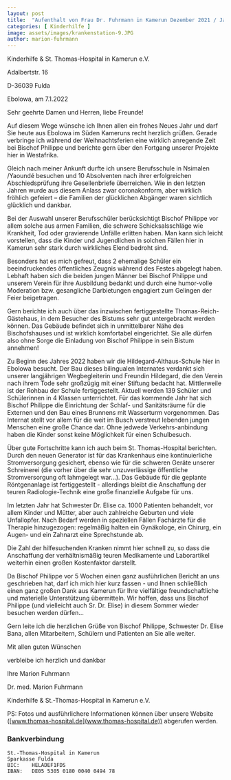```yaml
---
layout: post
title:  "Aufenthalt von Frau Dr. Fuhrmann in Kamerun Dezember 2021 / Januar 2022 "
categories: [ Kinderhilfe ]
image: assets/images/krankenstation-9.JPG
author: marion-fuhrmann
---
```


Kinderhilfe & St. Thomas-Hospital in Kamerun e.V.

Adalbertstr. 16

D-36039 Fulda


Ebolowa, am 7.1.2022

  

Sehr geehrte Damen und Herren, liebe Freunde!

 Auf diesem Wege wünsche ich Ihnen allen ein frohes Neues Jahr und darf Sie heute aus Ebolowa im Süden Kameruns recht herzlich grüßen. Gerade verbringe ich während der Weihnachtsferien eine wirklich anregende Zeit bei Bischof Philippe und berichte gern über den Fortgang unserer Projekte hier in Westafrika.

 Gleich nach meiner Ankunft durfte ich unsere Berufsschule in Nsimalen /Yaoundé besuchen und 10 Absolventen nach ihrer erfolgreichen Abschiedsprüfung ihre Gesellenbriefe überreichen. Wie in den letzten Jahren wurde aus diesem Anlass zwar coronakonform, aber wirklich fröhlich gefeiert – die Familien der glücklichen Abgänger waren sichtlich glücklich und dankbar.

Bei der Auswahl unserer Berufsschüler berücksichtigt Bischof Philippe vor allem solche aus armen Familien, die schwere Schicksalsschläge wie Krankheit, Tod oder gravierende Unfälle erlitten haben. Man kann sich leicht vorstellen, dass die Kinder und Jugendlichen in solchen Fällen hier in Kamerun sehr stark durch wirkliches Elend bedroht sind.

Besonders hat es mich gefreut, dass 2 ehemalige Schüler ein beeindruckendes öffentliches Zeugnis während des Festes abgelegt haben. Lebhaft haben sich die beiden jungen Männer bei Bischof Philippe und unserem Verein für ihre Ausbildung bedankt und durch eine humor-volle Moderation bzw. gesangliche Darbietungen engagiert zum Gelingen der Feier beigetragen.

 Gern berichte ich auch über das inzwischen fertiggestellte Thomas-Reich-Gästehaus, in dem Besucher des Bistums sehr gut untergebracht werden können. Das Gebäude befindet sich in unmittelbarer Nähe des Bischofshauses und ist wirklich komfortabel eingerichtet. Sie alle dürfen also ohne Sorge die Einladung von Bischof Philippe in sein Bistum annehmen!

 Zu Beginn des Jahres 2022 haben wir die Hildegard-Althaus-Schule hier in Ebolowa besucht. Der Bau dieses bilingualen Internates verdankt sich unserer langjährigen Wegbegleiterin und Freundin Hildegard, die den Verein nach ihrem Tode sehr großzügig mit einer Stiftung bedacht hat. Mittlerweile ist der Rohbau der Schule fertiggestellt. Aktuell werden 139 Schüler und Schülerinnen in 4 Klassen unterrichtet. Für das kommende Jahr hat sich Bischof Philippe die Einrichtung der Schlaf- und Sanitätsräume für die Externen und den Bau eines Brunnens mit Wasserturm vorgenommen. Das Internat stellt vor allem für die weit im Busch verstreut lebenden jungen Menschen eine große Chance dar. Ohne jedwede Verkehrs-anbindung haben die Kinder sonst keine Möglichkeit für einen Schulbesuch.

 Über gute Fortschritte kann ich auch beim St. Thomas-Hospital berichten. Durch den neuen Generator ist für das Krankenhaus eine kontinuierliche Stromversorgung gesichert, ebenso wie für die schweren Geräte unserer Schreinerei (die vorher über die sehr unzuverlässige öffentliche Stromversorgung oft lahmgelegt war…). Das Gebäude für die geplante Röntgenanlage ist fertiggestellt - allerdings bleibt die Anschaffung der teuren Radiologie-Technik eine große finanzielle Aufgabe für uns.

Im letzten Jahr hat Schwester Dr. Elise ca. 1000 Patienten behandelt, vor allem Kinder und Mütter, aber auch zahlreiche Geburten und viele Unfallopfer. Nach Bedarf werden in speziellen Fällen Fachärzte für die Therapie hinzugezogen: regelmäßig halten ein Gynäkologe, ein Chirurg, ein Augen- und ein Zahnarzt eine Sprechstunde ab.

Die Zahl der hilfesuchenden Kranken nimmt hier schnell zu, so dass die Anschaffung der verhältnismäßig teuren Medikamente und Laborartikel weiterhin einen großen Kostenfaktor darstellt.

 Da Bischof Philippe vor 5 Wochen einen ganz ausführlichen Bericht an uns geschrieben hat, darf ich mich hier kurz fassen - und Ihnen schließlich einen ganz großen Dank aus Kamerun für Ihre vielfältige freundschaftliche und materielle Unterstützung übermitteln. Wir hoffen, dass uns Bischof Philippe (und vielleicht auch Sr. Dr. Elise) in diesem Sommer wieder besuchen werden dürfen…

 Gern leite ich die herzlichen Grüße von Bischof Philippe, Schwester Dr. Elise Bana, allen Mitarbeitern, Schülern und Patienten an Sie alle weiter.

 

 Mit allen guten Wünschen

verbleibe ich herzlich und dankbar

 

 Ihre Marion Fuhrmann

 

Dr. med. Marion Fuhrmann                   

Kinderhilfe & St.-Thomas-Hospital in Kamerun e.V.       

 

 PS: Fotos und ausführlichere Informationen können über unsere Website ([www.thomas-hospital.de](www.thomas-hospital.de)) abgerufen werden.

 

### Bankverbindung

    St.-Thomas-Hospital in Kamerun
    Sparkasse Fulda
    BIC:    HELADEF1FDS
    IBAN:   DE05 5305 0180 0040 0494 78